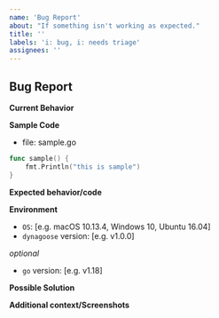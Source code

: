 ```yaml
---
name: 'Bug Report'
about: "If something isn't working as expected."
title: ''
labels: 'i: bug, i: needs triage'
assignees: ''
---
```


## Bug Report

**Current Behavior**

<!-- Please provide a clear and concise description of the behavior. -->

**Sample Code**

<!-- Please reduce the sample code to an absolute minimum needed to show the problem. Even better, create a small repository and link to it. -->

- file: sample.go

```go
func sample() {
    fmt.Println("this is sample")
}
```

**Expected behavior/code**

<!-- A clear and concise description of what you expected to happen (or code). -->

**Environment**

- `OS`: [e.g. macOS 10.13.4, Windows 10, Ubuntu 16.04]
- `dynagoose` version: [e.g. v1.0.0]

_optional_

- `go` version: [e.g. v1.18]

**Possible Solution**

<!--- Only if you have suggestions on a fix for the bug -->

**Additional context/Screenshots**

<!-- Add any other context about the problem here. If applicable, add screenshots to help explain. -->
